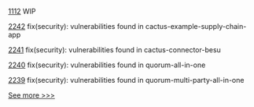 
[1112](https://github.com/hyperledger/solang/pull/1112) WIP

[2242](https://github.com/hyperledger/cactus/pull/2242) fix(security): vulnerabilities found in cactus-example-supply-chain-app

[2241](https://github.com/hyperledger/cactus/pull/2241) fix(security): vulnerabilities found in cactus-connector-besu

[2240](https://github.com/hyperledger/cactus/pull/2240) fix(security): vulnerabilities found in quorum-all-in-one

[2239](https://github.com/hyperledger/cactus/pull/2239) fix(security): vulnerabilities found in quorum-multi-party-all-in-one


[See more >>>](https://start-here.hyperledger.org/pull-requests)
